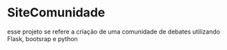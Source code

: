 # SiteComunidade
esse projeto se refere a criação de uma comunidade de debates utilizando Flask, bootsrap e python
